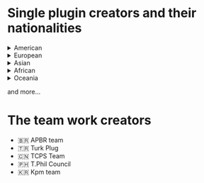 # Single plugin creators and their nationalities
<details>
  <summary>American</summary>

  - 🇺🇸 Kingtut
  - 🇺🇸 Evan Wheeler
  - 🇺🇸 AngelPanda
  - 🇺🇸 RayXP
  - 🇲🇽 Mg3094066
  - 🇲🇽 Sergio2203
  - 🇲🇽 CaosClave
  - 🇧🇷 Adrian beskow
  - 🇧🇷 Bernando brandao
  - 🇧🇷 Pixelbit
  - 🇧🇷 SirJollyan
  - 🇧🇷 Philip dougkatz
  - 🇧🇷 Thiago
  - 🇧🇷 Carllao da massa
  - 🇧🇷 TheRangerGS
  - 🇧🇷 Matheus dan784
  - 🇦🇷 FacferC
  - 🇦🇷 RopaSucia
  - 🇦🇷 Johnswallow
  - 🇨🇺 Alejo
</details>

<details>
  <summary>European</summary>

  - 🇳🇱 Erksmit
  - 🇳🇱 A dutch guy
  - 🇳🇱 Qman02
  - 🇳🇱 Josh
  - 🇩🇪 Lobby
  - 🇩🇪 Mdk 813
  - 🇩🇪 Kein
  - 🇦🇹 Saintkyrill
  - 🇫🇷 Rockfort
  - 🇫🇷 THEMAX
  - 🇫🇷 Xina
  - 🇮🇹 Galliano M
  - 🇷🇴 Kekman
  - 🇱🇹 The26
  - 🇱🇹 JustAnyone
  - 🇵🇱 Kulche
  - 🇪🇸 Montemarino
  - 🇪🇸 Flakes
  - 🇷🇺 Kartofun
  - 🇷🇺 Vönark
  - 🇷🇺 Simon
  - 🇷🇺 Wikipeder
  - 🇷🇺 Arangsit
  - 🇭🇺 Ttownlover
  - 🇺🇦 former member
  - 🇺🇦 Osterschmirtz
  - 🇬🇧 Imran M
  - 🇬🇧 LondonCuz
</details>

<details>
  <summary>Asian</summary>

  - 🇹🇷 Yusuf8a684
  - 🇹🇷 Pounkiller
  - 🇹🇷 Borbor
  - 🇵🇭 Player
  - 🇵🇭 Hadestia
  - 🇵🇭 Desolan
  - 🇵🇭 Admiralcarl
  - 🇵🇭 Burgerham
  - 🇵🇭 Lakan haraya
  - 🇵🇭 Chrisyu
  - 🇵🇭 Fennekin
  - 🇵🇭 Michaelbello
  - 🇵🇭 Wcs
  - 🇵🇭 Zexus
  - 🇵🇭 MayorRascalov
  - 🇵🇭 LSC
  - 🇵🇭 Marahuyo
  - 🇵🇭 Coldbullet
  - 🇵🇭 Tochitto
  - 🇻🇳 Anhkatori
  - 🇻🇳 Bevise
  - 🇻🇳 The Leaf
  - 🇻🇳 Shirushiko
  - 🇻🇳 Kmr
  - 🇮🇩 Ian
  - 🇮🇩 Iborrobi
  - 🇮🇩 Arif
  - 🇮🇩 Stepanhie
  - 🇮🇩 Platipoes
  - 🇮🇩 Fitamint
  - 🇮🇩 Matthewfilbert
  - 🇮🇩 Rahmanma
  - 🇮🇩 Lukas
  - 🇮🇩 Streeet
  - 🇮🇩 Yakka
  - 🇮🇩 Finn
  - 🇮🇩 Zaroon
  - 🇲🇾 Ahmad nur aizat
  - 🇲🇾 Penanglion
  - 🇲🇾 Cesareborgia
  - 🇰🇷 царская колесницa
  - 🇰🇷 Ssss
  - 🇰🇷 Ssiat
  - 🇰🇷 Naessin
  - 🇰🇷 Dekuz
  - 🇰🇷 Pederont
  - 🇰🇷 Choggoba
  - 🇰🇷 Msgmsgmsg
  - 🇰🇷 Hihihihi
  - 🇰🇷 Mun08
  - 🇯🇵 Nnkkooo
  - 🇯🇵 Kyoshimine
  - 🇯🇵 Kai
  - 🇨🇳 NSGSEI
  - 🇨🇳 Maximum
  - 🇨🇳 Linger
  - 🇨🇳 Annsss
  - 🇨🇳 Ripple
  - 🇨🇳 Snowballs
  - 🇨🇳 Patchouli k.
  - 🇭🇰 Kevin hung
  - 🇹🇭 Leopolis
  - 🇮🇳 Kal_433
  - 🇮🇳 Kushagra
  - 🇮🇳 Sou
  - 🇵🇰 Dawood
  - 🇧🇩 Strycedar
</details>

<details>
  <summary>African</summary>

  - 🇲🇬 SC4 fan
  - 🇳🇬 Danzk
</details>

<details>
  <summary>Oceania</summary>

  - 🇦🇺 Marcato
  - 🇫🇯 Pinetoken
</details>

and more...

# The team work creators
- 🇧🇷 APBR team
- 🇹🇷 Turk Plug
- 🇨🇳 TCPS Team
- 🇵🇭 T.Phil Council
- 🇰🇷 Kpm team
